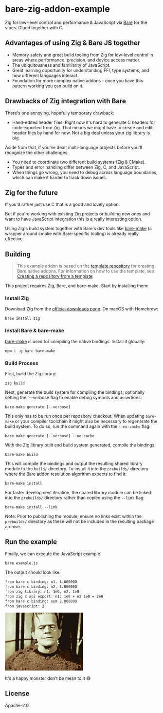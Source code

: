 # bare-zig-addon-example

Zig for low-level control and performance & JavaScript via [Bare](https://github.com/holepunchto/bare) for the vibes. Glued together with C.

## Advantages of using Zig & Bare JS together

- Memory safety and great build tooling from Zig for low-level control in areas where performance, precision, and device access matter.
- The ubiquitousness and familiarity of JavaScript.
- Great learning opportunity for understanding FFI, type systems, and how different languages interact.
- Foundation for more complex native addons - once you have this pattern working you can build on it.

## Drawbacks of Zig integration with Bare

There's one annoying, hopefully temporary drawback:

- Hand-edited header files. Right now it's hard to generate C headers for code exported from Zig. That means we might have to create and edit header files by hand for now. Not a big deal unless your zig library is big.

Aside from that, if you've dealt multi-language projects before you'll recognize the other challenges:

- You need to coordinate two different build systems (Zig & CMake).
- Types and error handling differ between Zig, C, and JavaScript.
- When things go wrong, you need to debug across language boundaries, which can make it harder to track down issues.

## Zig for the future

If you'd rather just use C that is a good and lovely option.

But if you're working with existing Zig projects or building new ones and want to have JavaScript integration this is a really interesting option.

Using Zig's build system together with Bare's dev tools like [bare-make](https://github.com/holepunchto/bare-make) (a wrapper around cmake with Bare-specific tooling) is already really effective.

## Building

> This example addon is based on the [template repository](https://github.com/holepunchto/bare-addon) for creating Bare native addons. For information on how to use the template, see [Creating a repository from a template](https://docs.github.com/en/repositories/creating-and-managing-repositories/creating-a-repository-from-a-template).

This project requires Zig, Bare, and bare-make. Start by installing them:

### Install Zig

Download Zig from the [official downloads page](https://ziglang.org/download/). On macOS with Homebrew:

```console
brew install zig
```

### Install Bare & bare-make

[bare-make](https://github.com/holepunchto/bare-make) is used for compiling the native bindings. Install it globally:

```console
npm i -g bare bare-make
```

### Build Process

First, build the Zig library:

```console
zig build
```

Next, generate the build system for compiling the bindings, optionally setting the `--verbose flag to enable debug symbols and assertions:

```console
bare-make generate [--verbose]
```

This only has to be run once per repository checkout. When updating `bare-make` or your compiler toolchain it might also be necessary to regenerate the build system. To do so, run the command again with the `--no-cache` flag:

```console
bare-make generate [--verbose] --no-cache
```

With the Zig library built and build system generated, compile the bindings:

```console
bare-make build
```

This will compile the bindings and output the resulting shared library module to the `build/` directory. To install it into the `prebuilds/` directory where the Bare addon resolution algorithm expects to find it:

```console
bare-make install
```

For faster development iteration, the shared library module can be linked into the `prebuilds/` directory rather than copied using the `--link` flag:

```console
bare-make install --link
```

Note: Prior to publishing the module, ensure no links exist within the `prebuilds/` directory as these will not be included in the resulting package archive.

## Run the example

Finally, we can execute the JavaScript example.

```
bare example.js
```

The output should look like:

```
from bare c binding: n1, 1.000000
from bare c binding: n2, 1.000000
from zig library: n1: 1e0, n2: 1e0
from zig c api export: n1: 1e0 + n2 1e0 = 2e0
from bare c binding: sum 2.000000
from javascript: 2
```

![A gif of actor Boris Karloff out of character but still in the makeup and custome of Frankenstien's monster sticking out his tongue](./monster.gif)

It's a happy monster don't be mean to it 😅

## License

Apache-2.0
